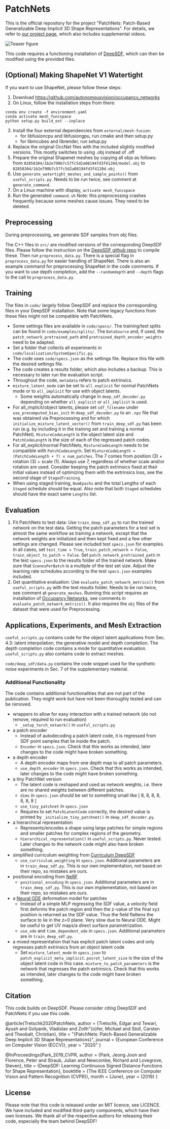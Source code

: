 # PatchNets

This is the official repository for the project "PatchNets: Patch-Based Generalizable Deep Implicit 3D Shape Representations". For details, we refer to [our project page](http://gvv.mpi-inf.mpg.de/projects/PatchNets/), which also includes supplemental videos.

![Teaser figure](misc/teaser.png)

This code requires a functioning installation of [DeepSDF](https://github.com/facebookresearch/DeepSDF), which can then be modified using the provided files.

## (Optional) Making ShapeNet V1 Watertight

If you want to use ShapeNet, please follow these steps:

1. Download https://github.com/autonomousvision/occupancy_networks
2. On Linux, follow the installation steps from there:
```
conda env create -f environment.yaml
conda activate mesh_funcspace
python setup.py build_ext --inplace
```
3. Install the four external dependencies from `external/mesh-fusion`:
    * for libfusioncpu and libfusiongpu, run cmake and then setup.py
    * for libmcubes and librender, run setup.py
4. Replace the original OccNet files with the included slightly modified versions. This mostly switches to using .obj instead of .off
5. Prepare the original Shapenet meshes by copying all objs as follows: from `02858304/1b2e790b7c57fc5d2a08194fd3f4120d/model.obj` to `02858304/1b2e790b7c57fc5d2a08194fd3f4120d.obj`
6. Use `generate_watertight_meshes_and_sample_points()` from `useful_scripts.py`. Needs to be run twice, see comment at `generate_command`.
7. On a Linux machine with display, `activate mesh_funcspace`
8. Run the generated `command.sh`
Note: this preprocessing crashes frequently because some meshes cause issues. They need to be deleted.

## Preprocessing

During preprocessing, we generate SDF samples from obj files.

The C++ files in `src/` are modified versions of the corresponding DeepSDF files. Please follow the instruction on the [DeepSDF github repo](https://github.com/facebookresearch/DeepSDF) to compile these. Then run `preprocess_data.py`. There is a special flag in `preprocess_data.py` for easier handling of ShapeNet. There is also an example command for preprocessing ShapeNet in the code comments. If you want to use depth completion, add the `--randomdepth` and `--depth` flags to the call to `preprocess_data.py`.

## Training

The files in `code/` largely follow DeepSDF and replace the corresponding files in your DeepSDF installation. Note that some legacy functions from these files might not be compatible with PatchNets.
* Some settings files are available in `code/specs/`. The training/test splits can be found in `code/examples/splits/`. The `DataSource` and, if used, the `patch_network_pretrained_path` and `pretrained_depth_encoder_weights` need to be adapted.
* Set a folder that collects all experiments in `code/localization/SystemSpecific.py`.
* The code uses `code/specs.json` as the settings file. Replace this file with the desired settings file.
* The code creates a results folder, which also includes a backup. This is necessary to later run the evaluation script.
* Throughout the code, `metadata` refers to patch extrinsics.
* `mixture_latent_mode` can be set to `all_explicit` for normal PatchNets mode or to `all_implicit` for use with object latents.
  * Some weights automatically change in `deep_sdf_decoder.py` depending on whether `all_explicit` or `all_implicit` is used.
* For all_implicit/object latents, please set `sdf_filename` under `use_precomputed_bias_init` in `deep_sdf_decoder.py` to an `.npz` file that was obtained via Preprocessing and for which `initialize_mixture_latent_vector()` from `train_deep_sdf.py` has been run (e.g. by including it in the training set and training a normal PatchNet). `MixtureCodeLength` is the object latent size and `PatchCodeLength` is the size of each of the regressed patch codes.
* For all_explicit/normal PatchNets, `MixtureCodeLength` needs to be compatible with `PatchCodeLength`. Set `MixtureCodeLength = (PatchCodeLength + 7) x num_patches`. The 7 comes from position (3) + rotation (3) + scale (1). Always use 7, regardless of whether scale and/or rotation are used. Consider keeping the patch extrinsics fixed at their initial values instead of optimizing them with the extrinsics loss, see the second stage of `StagedTraining`.
* When using staged training, `NumEpochs` and the total Lengths of each `Staged` schedule should be equal. Also note that both `Staged` schedules should have the exact same `Lengths` list.

## Evaluation

1. Fit PatchNets to test data: Use `train_deep_sdf.py` to run the trained network on the test data. Getting the patch parameters for a test set is almost the same workflow as training a network, except that the network weights are initialized and then kept fixed and a few other settings are changed. Please see included test `specs.json` for examples. In all cases, set `test_time = True`, `train_patch_network = False`, `train_object_to_patch = False`. Set `patch_network_pretrained_path` in the test `specs.json` to the results folder of the trained network. Make sure that `ScenesPerBatch` is a multiple of the test set size. Adjust the learning rate schedules according to the test `specs.json` examples included.
2. Get quantitative evaluation: Use `evaluate_patch_network_metrics()` from `useful_scripts.py` with the test results folder. Needs to be run twice, see comment at `generate_meshes`. Running this script requires an installation of [Occupancy Networks](https://github.com/autonomousvision/occupancy_networks), see comments in `evaluate_patch_network_metrics()`. It also requires the `obj` files of the dataset that were used for Preprocessing.

## Applications, Experiments, and Mesh Extraction

`useful_scripts.py` contains code for the object latent applications from Sec. 4.3: latent interpolation, the generative model and depth completion. The depth completion code contains a mode for quantitative evaluation. `useful_scripts.py` also contains code to extract meshes.

`code/deep_sdf/data.py` contains the code snippet used for the synthetic noise experiments in Sec. 7 of the supplementary material.

### Additional Functionality

The code contains additional functionalities that are not part of the publication. They might work but have not been thoroughly tested and can be removed.
* wrappers to allow for easy interaction with a trained network (do not remove, required to run evaluation)
  * `_setup_torch_network()` in `useful_scripts.py`
* a patch encoder
  * Instead of autodecoding a patch latent code, it is regressed from SDF point samples that lie inside the patch.
  * `Encoder` in `specs.json`. Check that this works as intended, later changes to the code might have broken something.
* a depth encoder 
  * A depth encoder maps from one depth map to all patch parameters.
  * `use_depth_encoder` in `specs.json`. Check that this works as intended, later changes to the code might have broken something.
* a tiny PatchNet version
  * The latent code is reshaped and used as network weights, i.e. there are no shared weights between different patches.
  * `dims` in `specs.json` should be set to something small like [ 8, 8, 8, 8, 8, 8, 8 ]
  * `use_tiny_patchnet` in `specs.json`
  * Requires to set `PatchLatentCode` correctly, the desired value is printed by `_initialize_tiny_patchnet()` in `deep_sdf_decoder.py`.
* a hierarchical representation
  * Represents/encodes a shape using large patches for simple regions and smaller patches for complex regions of the geometry.
  * `hierarchical_representation()` in `useful_scripts.py`. Never tested. Later changes to the network code might also have broken something.
* simplified curriculum weighting from [Curriculum DeepSDF](https://github.com/haidongz-usc/Curriculum-DeepSDF)
  * `use_curriculum_weighting` in `specs.json`. Additional parameters are in `train_deep_sdf.py`. This is our own implementation, not based on their repo, so mistakes are ours.
* positional encoding from [NeRF](https://github.com/bmild/nerf)
  * `positional_encoding` in `specs.json`. Additional parameters are in `train_deep_sdf.py`. This is our own implementation, not based on their repo, so mistakes are ours.
* a [Neural ODE](https://github.com/rtqichen/torchdiffeq) deformation model for patches
  * Instead of a simple MLP regressing the SDF value, a velocity field first deforms the patch region and then the z-value of the final xyz position is returned as the SDF value. Thus the field flattens the surface to lie in the z=0 plane. Very slow due to Neural ODE. Might be useful to get UV maps/a direct surface parametrization.
  * `use_ode` and `time_dependent_ode` in `specs.json`. Additional parameters are in `train_deep_sdf.py`.
* a mixed representation that has explicit patch latent codes and only regresses patch extrinsics from an object latent code
  * Set `mixture_latent_mode` in `specs.json` to `patch_explicit_meta_implicit`. `posrot_latent_size` is the size of the object latent code in this case. `mixture_to_patch_parameters` is the network that regresses the patch extrinsics. Check that this works as intended, later changes to the code might have broken something.
	
## Citation

This code builds on DeepSDF. Please consider citing DeepSDF and PatchNets if you use this code.

@article{Tretschk2020PatchNets, 
author = {Tretschk, Edgar and Tewari, Ayush and Golyanik, Vladislav and Zollh\"{o}fer, Michael and Stoll, Carsten and Theobalt, Christian}, 
title = "{PatchNets: Patch-Based Generalizable Deep Implicit 3D Shape Representations}", 
journal = {European Conference on Computer Vision (ECCV)}, 
year = "2020" 
} 

@InProceedings{Park_2019_CVPR,
author = {Park, Jeong Joon and Florence, Peter and Straub, Julian and Newcombe, Richard and Lovegrove, Steven},
title = {DeepSDF: Learning Continuous Signed Distance Functions for Shape Representation},
booktitle = {The IEEE Conference on Computer Vision and Pattern Recognition (CVPR)},
month = {June},
year = {2019}
}

## License

Please note that this code is released under an MIT licence, see LICENCE. We have included and modified third-party components, which have their own licenses. We thank all of the respective authors for releasing their code, especially the team behind DeepSDF!